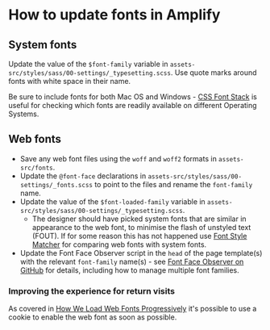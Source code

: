# How to update fonts in Amplify

## System fonts

Update the value of the `$font-family` variable in `assets-src/styles/sass/00-settings/_typesetting.scss`. Use quote marks around fonts with white space in their name.

Be sure to include fonts for both Mac OS and Windows - [CSS Font Stack](https://www.cssfontstack.com/) is useful for checking which fonts are readily available on different Operating Systems. 

## Web fonts

* Save any web font files using the `woff` and `woff2` formats in `assets-src/fonts`.
* Update the `@font-face` declarations in `assets-src/styles/sass/00-settings/_fonts.scss` to point to the files and rename the `font-family` name.
* Update the value of the `$font-loaded-family` variable in `assets-src/styles/sass/00-settings/_typesetting.scss`.
  * The designer should have picked system fonts that are similar in appearance to the web font, to minimise the flash of unstyled text (FOUT). If for some reason this has not happened use [Font Style Matcher](https://meowni.ca/font-style-matcher/) for comparing web fonts with system fonts.
* Update the Font Face Observer script in the `head` of the page template(s) with the relevant `font-family` name(s) - see [Font Face Observer on GitHub](https://github.com/bramstein/fontfaceobserver) for details, including how to manage multiple font families.

### Improving the experience for return visits

As covered in [How We Load Web Fonts Progressively](https://www.filamentgroup.com/lab/font-events.html#last-step%3A-optimizing-return-visits) it's possible to use a cookie to enable the web font as soon as possible.
